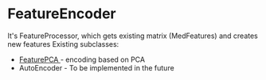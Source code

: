 # FeatureEncoder
It's FeatureProcessor, which gets existing matrix (MedFeatures) and creates new features
Existing subclasses:

- [FeaturePCA ](FeaturePCA.md)- encoding based on PCA
- AutoEncoder - To be implemented in the future
